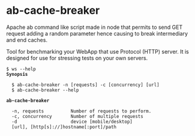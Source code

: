 # ab-cache-breaker
Apache ab command like script made in node that permits to send GET request adding a random parameter  hence causing to break intermediary and end caches.

Tool  for benchmarking your WebApp that use Protocol (HTTP) server. It is designed for use for stressing tests on your own servers. 

<pre><code>$ ws --help
<strong>Synopsis</strong>

  $ ab-cache-breaker -n [requests] -c [concurrency] [url]
  $ ab-cache-breaker --help

<strong>ab-cache-breaker</strong>

  -n, requests          Number of requests to perform.
  -c, concurrency       Number of multiple requests
  -d                    device [mobile/desktop] 
  [url], [http[s]://]hostname[:port]/path  
        
</code></pre>